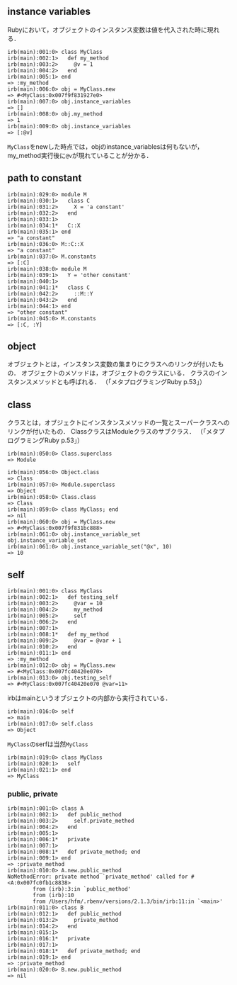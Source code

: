 ## instance variables

Rubyにおいて，オブジェクトのインスタンス変数は値を代入された時に現れる．

```irb
irb(main):001:0> class MyClass
irb(main):002:1>   def my_method
irb(main):003:2>     @v = 1
irb(main):004:2>   end
irb(main):005:1> end
=> :my_method
irb(main):006:0> obj = MyClass.new
=> #<MyClass:0x007f9f831927e0>
irb(main):007:0> obj.instance_variables
=> []
irb(main):008:0> obj.my_method
=> 1
irb(main):009:0> obj.instance_variables
=> [:@v]
```

`MyClass`をnewした時点では，objのinstance_variablesは何もないが，my_method実行後に`@v`が現れていることが分かる．

## path to constant

```irb
irb(main):029:0> module M
irb(main):030:1>   class C
irb(main):031:2>     X = 'a constant'
irb(main):032:2>   end
irb(main):033:1>
irb(main):034:1*   C::X
irb(main):035:1> end
=> "a constant"
irb(main):036:0> M::C::X
=> "a constant"
irb(main):037:0> M.constants
=> [:C]
irb(main):038:0> module M
irb(main):039:1>   Y = 'other constant'
irb(main):040:1>
irb(main):041:1*   class C
irb(main):042:2>     ::M::Y
irb(main):043:2>   end
irb(main):044:1> end
=> "other constant"
irb(main):045:0> M.constants
=> [:C, :Y]
```

## object

オブジェクトとは，インスタンス変数の集まりにクラスへのリンクが付いたもの．
オブジェクトのメソッドは，オブジェクトのクラスにいる．
クラスのインスタンスメソッドとも呼ばれる．
（「メタプログラミングRuby p.53」）

## class

クラスとは，オブジェクトにインスタンスメソッドの一覧とスーパークラスへのリンクが付いたもの．
ClassクラスはModuleクラスのサブクラス．
（「メタプログラミングRuby p.53」）

```irb
irb(main):050:0> Class.superclass
=> Module
```

```irb
irb(main):056:0> Object.class
=> Class
irb(main):057:0> Module.superclass
=> Object
irb(main):058:0> Class.class
=> Class
irb(main):059:0> class MyClass; end
=> nil
irb(main):060:0> obj = MyClass.new
=> #<MyClass:0x007f9f831bc888>
irb(main):061:0> obj.instance_variable_set
obj.instance_variable_set
irb(main):061:0> obj.instance_variable_set("@x", 10)
=> 10
```

## self

```irb
irb(main):001:0> class MyClass
irb(main):002:1>   def testing_self
irb(main):003:2>     @var = 10
irb(main):004:2>     my_method
irb(main):005:2>     self
irb(main):006:2>   end
irb(main):007:1>
irb(main):008:1*   def my_method
irb(main):009:2>     @var = @var + 1
irb(main):010:2>   end
irb(main):011:1> end
=> :my_method
irb(main):012:0> obj = MyClass.new
=> #<MyClass:0x007fc40420e070>
irb(main):013:0> obj.testing_self
=> #<MyClass:0x007fc40420e070 @var=11>
```

irbはmainというオブジェクトの内部から実行されている．

```irb
irb(main):016:0> self
=> main
irb(main):017:0> self.class
=> Object
```

`MyClass`のserfは当然`MyClass`

```irb
irb(main):019:0> class MyClass
irb(main):020:1>   self
irb(main):021:1> end
=> MyClass
```

### public, private

```irb
irb(main):001:0> class A
irb(main):002:1>   def public_method
irb(main):003:2>     self.private_method
irb(main):004:2>   end
irb(main):005:1>
irb(main):006:1*   private
irb(main):007:1>
irb(main):008:1*   def private_method; end
irb(main):009:1> end
=> :private_method
irb(main):010:0> A.new.public_method
NoMethodError: private method `private_method' called for #<A:0x007fc0fb1c8838>
        from (irb):3:in `public_method'
        from (irb):10
        from /Users/hfm/.rbenv/versions/2.1.3/bin/irb:11:in `<main>'
irb(main):011:0> class B
irb(main):012:1>   def public_method
irb(main):013:2>     private_method
irb(main):014:2>   end
irb(main):015:1>
irb(main):016:1*   private
irb(main):017:1>
irb(main):018:1*   def private_method; end
irb(main):019:1> end
=> :private_method
irb(main):020:0> B.new.public_method
=> nil
```